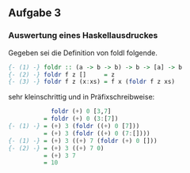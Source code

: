 ## Aufgabe 3
### Auswertung eines Haskellausdruckes

Gegeben sei die Definition von foldl folgende.
```haskell
{- (1) -} foldr :: (a -> b -> b) -> b -> [a] -> b
{- (2) -} foldr f z []     = z
{- (3) -} foldr f z (x:xs) = f x (foldr f z xs)
```

sehr kleinschrittig und in Präfixschreibweise:
```haskell
            foldr (+) 0 [3,7]
          = foldr (+) 0 (3:[7])
{- (1) -} = (+) 3 (foldr ((+) 0 [7]))
          = (+) 3 (foldr ((+) 0 (7:[])))
{- (1) -} = (+) 3 ((+) 7 (foldr (+) 0 []))
{- (2) -} = (+) 3 ((+) 7 0)
          = (+) 3 7
          = 10
```
